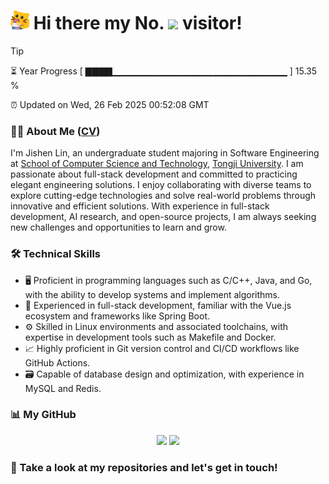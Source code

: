 <h1>
  <img src='assets/MeowClorox.gif' height='30' width='30'/>
  Hi there my No.
  <img src='https://profile-counter.glitch.me/MinmusLin/count.svg'/>
  visitor!
</h1>

> [!TIP]
> ⏳ Year Progress [ ▇▇▇▇▁▁▁▁▁▁▁▁▁▁▁▁▁▁▁▁▁▁▁▁▁▁▁▁▁▁ ] 15.35 %
>
> ⏰ Updated on Wed, 26 Feb 2025 00:52:08 GMT

### 👨‍💻 About Me ([CV](https://github.com/MinmusLin/MinmusLin/raw/refs/heads/main/assets/CV.pdf))

I'm Jishen Lin, an undergraduate student majoring in Software Engineering at [School of Computer Science and Technology](https://cs.tongji.edu.cn), [Tongji University](https://www.tongji.edu.cn). I am passionate about full-stack development and committed to practicing elegant engineering solutions. I enjoy collaborating with diverse teams to explore cutting-edge technologies and solve real-world problems through innovative and efficient solutions. With experience in full-stack development, AI research, and open-source projects, I am always seeking new challenges and opportunities to learn and grow.

### 🛠️ Technical Skills

- 🖥️ Proficient in programming languages such as C/C++, Java, and Go, with the ability to develop systems and implement algorithms.
- 🧰 Experienced in full-stack development, familiar with the Vue.js ecosystem and frameworks like Spring Boot.
- ⚙️ Skilled in Linux environments and associated toolchains, with expertise in development tools such as Makefile and Docker.
- 📈 Highly proficient in Git version control and CI/CD workflows like GitHub Actions.
- 🗃️ Capable of database design and optimization, with experience in MySQL and Redis.

### 📊 My GitHub

<div align='center'>
  <img src='https://github-readme-stats.vercel.app/api?username=MinmusLin&show_icons=true&count_private=true' height='190'/>
  <img src='https://github-readme-stats.vercel.app/api/top-langs/?username=MinmusLin&layout=compact' height='190'/>
</div>

### 🥰 Take a look at my repositories and let's get in touch!
